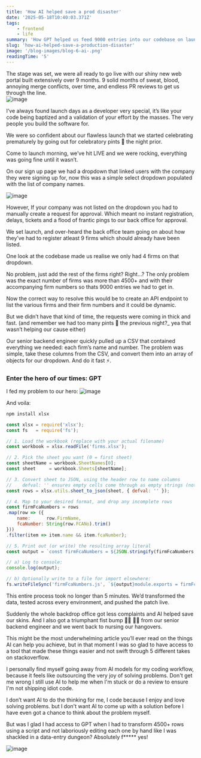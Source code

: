 ```yaml
---
title: 'How AI helped save a prod disaster'
date: '2025-05-18T10:40:03.371Z'
tags:
    - frontend
    - life
summary: 'How GPT helped us feed 9000 entries into our codebase on launch day.'
slug: 'how-ai-helped-save-a-production-disaster'
image: '/blog-images/blog-6-ai-.png'
readingTime: '5'
---
```


The stage was set, we were all ready to go live with our shiny new web portal built extensively over 9 months. 9 solid months of sweat, blood, annoying merge conflicts, over time, and endless PR reviews to get us through the line.
<br/>
![image](/blog-images/blog-6-ai-.png)

I’ve always found launch days as a developer very special, it’s like your code being baptized and a validation of your effort by the masses. The very people you build the software for.

We were so confident about our flawless launch that we started celebrating prematurely by going out for celebratory pints 🍻 the night prior.

Come to launch morning, we’ve hit LIVE and we were rocking, everything was going fine until it wasn’t.

On our sign up page we had a dropdown that linked users with the company they were signing up for, now this was a simple select dropdown populated with the list of company names.

![image](/blog-images/blog-6/dropdown.png)

However, If your company was not listed on the dropdown you had to manually create a request for approval. Which meant no instant registration, delays, tickets and a flood of frantic pings to our back office for approval.

We set launch, and over-heard the back office team going on about how they’ve had to register atleast 9 firms which should already have been listed.

One look at the codebase made us realise we only had 4 firms on that dropdown.

No problem, just add the rest of the firms right? Right…?
The only problem was the exact number of firms was more than 4500+ and with their accompanying firm numbers so thats 9000 entries we had to get in.

Now the correct way to resolve this would be to create an API endpoint to list the various firms and their firm numbers and it could be dynamic.

But we didn’t have that kind of time, the requests were coming in thick and fast. (and remember we had too many pints 🍻 the previous night?_ yea that wasn’t helping our cause either)

Our senior backend engineer quickly pulled up a CSV that contained everything we needed: each firm’s name and number.
The problem was simple, take these columns from the CSV, and convert them into an array of objects for our dropdown. And do it fast ⚡.

### Enter the hero of our times: GPT
I fed my problem to our hero:
![image](/blog-images/blog-6/script.png)

And voila:
```js
npm install xlsx

const xlsx = require('xlsx');
const fs   = require('fs');

// 1. Load the workbook (replace with your actual filename)
const workbook = xlsx.readFile('firms.xlsx');

// 2. Pick the sheet you want (0 = first sheet)
const sheetName = workbook.SheetNames[0];
const sheet     = workbook.Sheets[sheetName];

// 3. Convert sheet to JSON, using the header row to name columns
//    defval: '' ensures empty cells come through as empty strings (not undefined)
const rows = xlsx.utils.sheet_to_json(sheet, { defval: '' });

// 4. Map to your desired format, and drop any incomplete rows
const firmFcaNumbers = rows
.map(row => ({
    name:      row.FirmName,
    fcaNumber: String(row.FCANo).trim()
}))
.filter(item => item.name && item.fcaNumber);

// 5. Print out (or write) the resulting array literal
const output = `const firmFcaNumbers = ${JSON.stringify(firmFcaNumbers, null, 2)};\n`;

// a) Log to console:
console.log(output);

// b) Optionally write to a file for import elsewhere:
fs.writeFileSync('firmFcaNumbers.js', `${output}module.exports = firmFcaNumbers;\n`, 'utf8');
```

This entire process took no longer than 5 minutes. We’d transformed the data, tested across every environment, and pushed the patch live.

Suddenly the whole backdrop office got less complaints and AI helped save our skins. And I also got a triumphant fist bump 🤜🏻 🤛🏻 from our senior backend engineer and we went back to nursing our hangovers.

This might be the most underwhelming article you’ll ever read on the things AI can help you achieve, but in that moment I was so glad to have access to a tool that made these things easier and not swift through 5 different takes on stackoverflow.

I personally find myself going away from AI models for my coding workflow, because it feels like outsourcing the very joy of solving problems. Don't get me wrong I still use AI to help me when I'm stuck or do a review to ensure I'm not shipping idiot code.

I don’t want AI to do the thinking for me, I code because I enjoy and love solving problems. but I don't want AI to come up with a solution before I have even got a chance to think about the problem myself.

But was I glad I had access to GPT when I had to transform 4500+ rows using a script and not laboriously editing each one by hand like I was shackled in a data-entry dungeon? Absolutely f***** yes!

![image](/blog-images/blog-6/thankyou.png)
